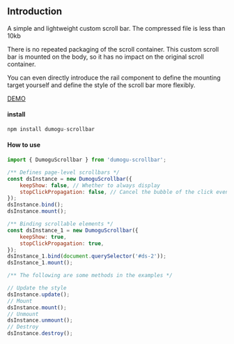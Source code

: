 ## Introduction

A simple and lightweight custom scroll bar. The compressed file is less than 10kb

There is no repeated packaging of the scroll container. This custom scroll bar is mounted on the body, so it has no impact on the original scroll container.

You can even directly introduce the rail component to define the mounting target yourself and define the style of the scroll bar more flexibly.

[DEMO](https://wurencaideli.github.io/dumogu-scrollbar/demo.html)

#### install

```javascript
npm install dumogu-scrollbar
```

#### How to use

```javascript
import { DumoguScrollbar } from 'dumogu-scrollbar';

/** Defines page-level scrollbars */
const dsInstance = new DumoguScrollbar({
    keepShow: false, // Whether to always display
    stopClickPropagation: false, // Cancel the bubble of the click event
});
dsInstance.bind();
dsInstance.mount();

/** Binding scrollable elements */
const dsInstance_1 = new DumoguScrollbar({
    keepShow: true,
    stopClickPropagation: true,
});
dsInstance_1.bind(document.querySelector('#ds-2'));
dsInstance_1.mount();

/** The following are some methods in the examples */

// Update the style
dsInstance.update();
// Mount
dsInstance.mount();
// Unmount
dsInstance.unmount();
// Destroy
dsInstance.destroy();
```